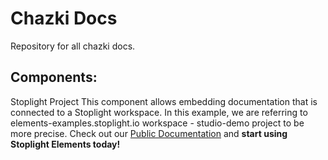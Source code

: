 # Chazki Docs   
Repository for all chazki docs.

## Components:
Stoplight Project
This component allows embedding documentation that is connected to a Stoplight workspace. In this example, we are referring to elements-examples.stoplight.io workspace - studio-demo project to be more precise.
Check out our [Public Documentation](https://meta.stoplight.io/docs/elements) and **start using Stoplight Elements today!**
